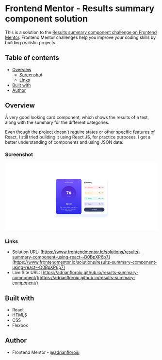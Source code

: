 # Frontend Mentor - Results summary component solution

This is a solution to the [Results summary component challenge on Frontend Mentor](https://www.frontendmentor.io/challenges/results-summary-component-CE_K6s0maV). Frontend Mentor challenges help you improve your coding skills by building realistic projects.

## Table of contents

- [Overview](#overview)
  - [Screenshot](#screenshot)
  - [Links](#links)
- [Built with](#built-with)
- [Author](#author)

## Overview

A very good looking card component, which shows the results of a test, along with the summary for the different categories.

Even though the project doesn't require states or other specific features of React, I still tried building it using React JS, for practice purposes. I got a better understanding of components and using JSON data.

### Screenshot

![Results Summary Component](./screenshot.png)

### Links

- Solution URL: [https://www.frontendmentor.io/solutions/results-summary-component-using-react--D0BpXP6p7](https://www.frontendmentor.io/solutions/results-summary-component-using-react--D0BpXP6p7)
- Live Site URL: [https://adrianfloroiu.github.io/results-summary-component/](https://adrianfloroiu.github.io/results-summary-component/)

## Built with

- React
- HTML5
- CSS
- Flexbox

## Author

- Frontend Mentor - [@adrianfloroiu](https://www.frontendmentor.io/profile/adrianfloroiu)
